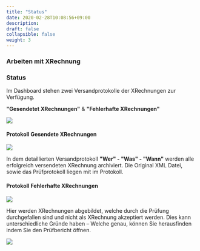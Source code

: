 ```yaml
---
title: "Status"
date: 2020-02-28T10:08:56+09:00
description: 
draft: false
collapsible: false
weight: 3
---
```

### Arbeiten mit XRechnung

### Status
Im Dashboard stehen zwei Versandprotokolle der XRechnungen zur Verfügung.

**"Gesendetet XRechnungen"** & **"Fehlerhafte XRechnungen"**

![](images/XRechnung/xrechnungstatus.png)

#### Protokoll Gesendete XRechnungen

![](images/XRechnung/xrechnunguebersicht.png)

In dem detaillierten Versandprotokoll **"Wer" - "Was" - "Wann"** werden alle erfolgreich versendeten XRechnung archiviert. Die Original XML Datei, sowie das Prüfprotokoll liegen mit im Protokoll.

#### Protokoll Fehlerhafte XRechnungen

![](images/XRechnung/xrechnungentwuerfe.png)

Hier werden XRechnungen abgebildet, welche durch die Prüfung durchgefallen sind und nicht als XRechnung akzeptiert werden. Dies kann unterschiedliche Gründe haben – Welche genau, können Sie herausfinden indem Sie den Prüfbericht öffnen.

![](images/XRechnung/xrechnungbericht.png)
